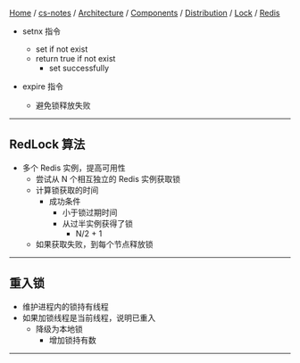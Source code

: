 [Home](https://mengxianbin.github.io) /
[cs-notes](https://mengxianbin.github.io/cs-notes/site) /
[Architecture](https://mengxianbin.github.io/cs-notes/site/Architecture) /
[Components](https://mengxianbin.github.io/cs-notes/site/Architecture/Components) /
[Distribution](https://mengxianbin.github.io/cs-notes/site/Architecture/Components/Distribution) /
[Lock](https://mengxianbin.github.io/cs-notes/site/Architecture/Components/Distribution/Lock) /
[Redis](https://mengxianbin.github.io/cs-notes/site/Architecture/Components/Distribution/Lock/Redis)

* setnx 指令
    * set if not exist
    * return true if not exist
        * set successfully

* expire 指令
    * 避免锁释放失败

---

## RedLock 算法

* 多个 Redis 实例，提高可用性
    * 尝试从 N 个相互独立的 Redis 实例获取锁
    * 计算锁获取的时间
        * 成功条件
            * 小于锁过期时间
            * 从过半实例获得了锁
                * N/2 + 1
    * 如果获取失败，到每个节点释放锁

---

## 重入锁

* 维护进程内的锁持有线程
* 如果加锁线程是当前线程，说明已重入
    * 降级为本地锁
        * 增加锁持有数

---
